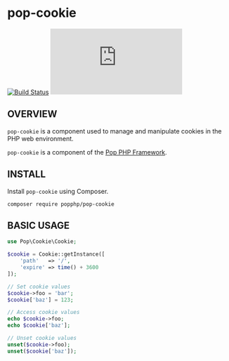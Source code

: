 pop-cookie
==========

[![Build Status](https://github.com/popphp/pop-cookie/workflows/phpunit/badge.svg)](https://github.com/popphp/pop-cookie/actions)
[![Coverage Status](http://cc.popphp.org/coverage.php?comp=pop-cookie)](http://cc.popphp.org/pop-cookie/)

OVERVIEW
--------
`pop-cookie` is a component used to manage and manipulate cookies in the PHP web environment.

`pop-cookie` is a component of the [Pop PHP Framework](http://www.popphp.org/).

INSTALL
-------

Install `pop-cookie` using Composer.

    composer require popphp/pop-cookie

BASIC USAGE
-----------

```php
use Pop\Cookie\Cookie;

$cookie = Cookie::getInstance([
    'path'   => '/',
    'expire' => time() + 3600
]);

// Set cookie values
$cookie->foo = 'bar';
$cookie['baz'] = 123;

// Access cookie values
echo $cookie->foo;
echo $cookie['baz'];

// Unset cookie values
unset($cookie->foo);
unset($cookie['baz']);
```

